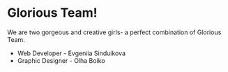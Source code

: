 # Glorious Team!

We are two gorgeous and creative girls- a perfect combination of Glorious Team.
- Web Developer - Evgeniia Sinduikova
- Graphic Designer - Olha Boiko
